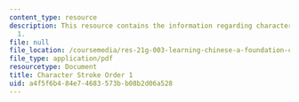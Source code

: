 ```yaml
---
content_type: resource
description: This resource contains the information regarding character stroke order
  1.
file: null
file_location: /coursemedia/res-21g-003-learning-chinese-a-foundation-course-in-mandarin-spring-2011/a4f5f6b484e74683573bb08b2d06a528_MITRES_21G_003S11_stroke01.pdf
file_type: application/pdf
resourcetype: Document
title: Character Stroke Order 1
uid: a4f5f6b4-84e7-4683-573b-b08b2d06a528
---
```

